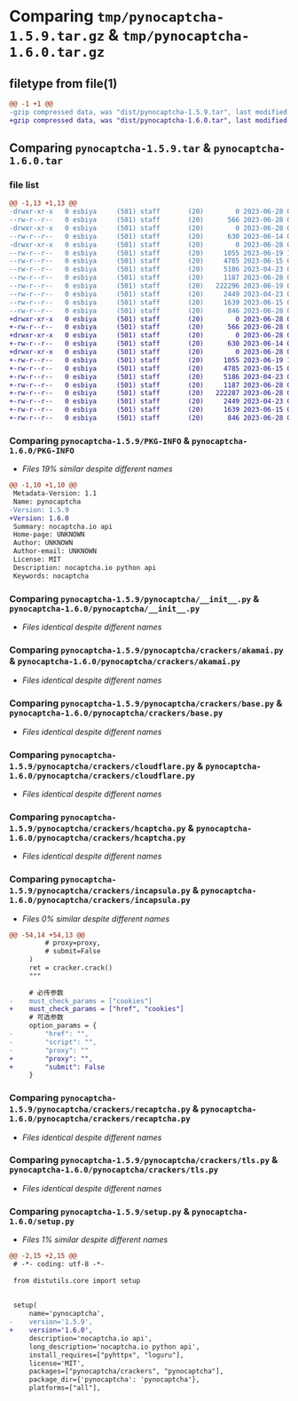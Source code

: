 # Comparing `tmp/pynocaptcha-1.5.9.tar.gz` & `tmp/pynocaptcha-1.6.0.tar.gz`

## filetype from file(1)

```diff
@@ -1 +1 @@
-gzip compressed data, was "dist/pynocaptcha-1.5.9.tar", last modified: Wed Jun 28 06:37:03 2023, max compression
+gzip compressed data, was "dist/pynocaptcha-1.6.0.tar", last modified: Wed Jun 28 09:30:02 2023, max compression
```

## Comparing `pynocaptcha-1.5.9.tar` & `pynocaptcha-1.6.0.tar`

### file list

```diff
@@ -1,13 +1,13 @@
-drwxr-xr-x   0 esbiya     (501) staff       (20)        0 2023-06-28 06:37:03.000000 pynocaptcha-1.5.9/
--rw-r--r--   0 esbiya     (501) staff       (20)      566 2023-06-28 06:37:03.000000 pynocaptcha-1.5.9/PKG-INFO
-drwxr-xr-x   0 esbiya     (501) staff       (20)        0 2023-06-28 06:37:03.000000 pynocaptcha-1.5.9/pynocaptcha/
--rw-r--r--   0 esbiya     (501) staff       (20)      630 2023-06-14 09:34:47.000000 pynocaptcha-1.5.9/pynocaptcha/__init__.py
-drwxr-xr-x   0 esbiya     (501) staff       (20)        0 2023-06-28 06:37:03.000000 pynocaptcha-1.5.9/pynocaptcha/crackers/
--rw-r--r--   0 esbiya     (501) staff       (20)     1055 2023-06-19 12:27:32.000000 pynocaptcha-1.5.9/pynocaptcha/crackers/akamai.py
--rw-r--r--   0 esbiya     (501) staff       (20)     4785 2023-06-15 08:58:13.000000 pynocaptcha-1.5.9/pynocaptcha/crackers/base.py
--rw-r--r--   0 esbiya     (501) staff       (20)     5186 2023-04-23 09:01:32.000000 pynocaptcha-1.5.9/pynocaptcha/crackers/cloudflare.py
--rw-r--r--   0 esbiya     (501) staff       (20)     1187 2023-06-28 06:35:47.000000 pynocaptcha-1.5.9/pynocaptcha/crackers/hcaptcha.py
--rw-r--r--   0 esbiya     (501) staff       (20)   222296 2023-06-19 07:24:22.000000 pynocaptcha-1.5.9/pynocaptcha/crackers/incapsula.py
--rw-r--r--   0 esbiya     (501) staff       (20)     2449 2023-04-23 08:59:52.000000 pynocaptcha-1.5.9/pynocaptcha/crackers/recaptcha.py
--rw-r--r--   0 esbiya     (501) staff       (20)     1639 2023-06-15 08:25:19.000000 pynocaptcha-1.5.9/pynocaptcha/crackers/tls.py
--rw-r--r--   0 esbiya     (501) staff       (20)      846 2023-06-28 06:36:48.000000 pynocaptcha-1.5.9/setup.py
+drwxr-xr-x   0 esbiya     (501) staff       (20)        0 2023-06-28 09:30:02.000000 pynocaptcha-1.6.0/
+-rw-r--r--   0 esbiya     (501) staff       (20)      566 2023-06-28 09:30:02.000000 pynocaptcha-1.6.0/PKG-INFO
+drwxr-xr-x   0 esbiya     (501) staff       (20)        0 2023-06-28 09:30:02.000000 pynocaptcha-1.6.0/pynocaptcha/
+-rw-r--r--   0 esbiya     (501) staff       (20)      630 2023-06-14 09:34:47.000000 pynocaptcha-1.6.0/pynocaptcha/__init__.py
+drwxr-xr-x   0 esbiya     (501) staff       (20)        0 2023-06-28 09:30:02.000000 pynocaptcha-1.6.0/pynocaptcha/crackers/
+-rw-r--r--   0 esbiya     (501) staff       (20)     1055 2023-06-19 12:27:32.000000 pynocaptcha-1.6.0/pynocaptcha/crackers/akamai.py
+-rw-r--r--   0 esbiya     (501) staff       (20)     4785 2023-06-15 08:58:13.000000 pynocaptcha-1.6.0/pynocaptcha/crackers/base.py
+-rw-r--r--   0 esbiya     (501) staff       (20)     5186 2023-04-23 09:01:32.000000 pynocaptcha-1.6.0/pynocaptcha/crackers/cloudflare.py
+-rw-r--r--   0 esbiya     (501) staff       (20)     1187 2023-06-28 06:35:47.000000 pynocaptcha-1.6.0/pynocaptcha/crackers/hcaptcha.py
+-rw-r--r--   0 esbiya     (501) staff       (20)   222287 2023-06-28 09:28:19.000000 pynocaptcha-1.6.0/pynocaptcha/crackers/incapsula.py
+-rw-r--r--   0 esbiya     (501) staff       (20)     2449 2023-04-23 08:59:52.000000 pynocaptcha-1.6.0/pynocaptcha/crackers/recaptcha.py
+-rw-r--r--   0 esbiya     (501) staff       (20)     1639 2023-06-15 08:25:19.000000 pynocaptcha-1.6.0/pynocaptcha/crackers/tls.py
+-rw-r--r--   0 esbiya     (501) staff       (20)      846 2023-06-28 09:29:31.000000 pynocaptcha-1.6.0/setup.py
```

### Comparing `pynocaptcha-1.5.9/PKG-INFO` & `pynocaptcha-1.6.0/PKG-INFO`

 * *Files 19% similar despite different names*

```diff
@@ -1,10 +1,10 @@
 Metadata-Version: 1.1
 Name: pynocaptcha
-Version: 1.5.9
+Version: 1.6.0
 Summary: nocaptcha.io api
 Home-page: UNKNOWN
 Author: UNKNOWN
 Author-email: UNKNOWN
 License: MIT
 Description: nocaptcha.io python api
 Keywords: nocaptcha
```

### Comparing `pynocaptcha-1.5.9/pynocaptcha/__init__.py` & `pynocaptcha-1.6.0/pynocaptcha/__init__.py`

 * *Files identical despite different names*

### Comparing `pynocaptcha-1.5.9/pynocaptcha/crackers/akamai.py` & `pynocaptcha-1.6.0/pynocaptcha/crackers/akamai.py`

 * *Files identical despite different names*

### Comparing `pynocaptcha-1.5.9/pynocaptcha/crackers/base.py` & `pynocaptcha-1.6.0/pynocaptcha/crackers/base.py`

 * *Files identical despite different names*

### Comparing `pynocaptcha-1.5.9/pynocaptcha/crackers/cloudflare.py` & `pynocaptcha-1.6.0/pynocaptcha/crackers/cloudflare.py`

 * *Files identical despite different names*

### Comparing `pynocaptcha-1.5.9/pynocaptcha/crackers/hcaptcha.py` & `pynocaptcha-1.6.0/pynocaptcha/crackers/hcaptcha.py`

 * *Files identical despite different names*

### Comparing `pynocaptcha-1.5.9/pynocaptcha/crackers/incapsula.py` & `pynocaptcha-1.6.0/pynocaptcha/crackers/incapsula.py`

 * *Files 0% similar despite different names*

```diff
@@ -54,14 +54,13 @@
         # proxy=proxy,
         # submit=False
     )
     ret = cracker.crack()
     """
     
     # 必传参数
-    must_check_params = ["cookies"]
+    must_check_params = ["href", "cookies"]
     # 可选参数
     option_params = {
-        "href": "",
-        "script": "",
-        "proxy": ""
+        "proxy": "",
+        "submit": False
     }
```

### Comparing `pynocaptcha-1.5.9/pynocaptcha/crackers/recaptcha.py` & `pynocaptcha-1.6.0/pynocaptcha/crackers/recaptcha.py`

 * *Files identical despite different names*

### Comparing `pynocaptcha-1.5.9/pynocaptcha/crackers/tls.py` & `pynocaptcha-1.6.0/pynocaptcha/crackers/tls.py`

 * *Files identical despite different names*

### Comparing `pynocaptcha-1.5.9/setup.py` & `pynocaptcha-1.6.0/setup.py`

 * *Files 1% similar despite different names*

```diff
@@ -2,15 +2,15 @@
 # -*- coding: utf-8 -*-
 
 from distutils.core import setup
 
 
 setup(
     name='pynocaptcha',
-    version='1.5.9',
+    version='1.6.0',
     description='nocaptcha.io api',
     long_description='nocaptcha.io python api',
     install_requires=["pyhttpx", "loguru"],
     license='MIT',
     packages=["pynocaptcha/crackers", "pynocaptcha"],
     package_dir={'pynocaptcha': 'pynocaptcha'},
     platforms=["all"],
```

